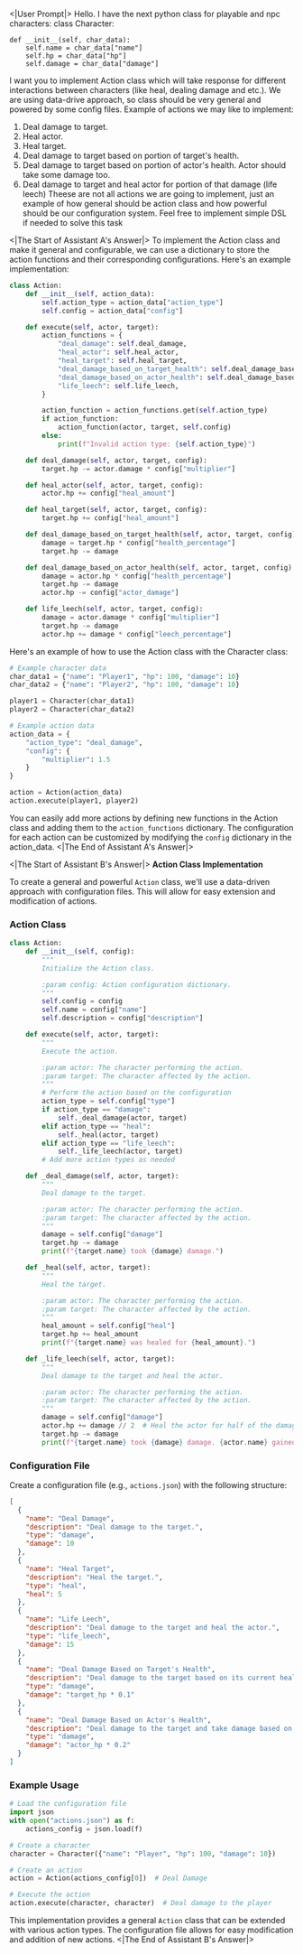 <|User Prompt|>
Hello. I have the next python class for playable and npc characters:
class Character:

    def __init__(self, char_data):
        self.name = char_data["name"]
        self.hp = char_data["hp"]
        self.damage = char_data["damage"]  

I want you to implement Action class which will take response for different interactions between characters (like heal, dealing damage and etc.). We are using data-drive approach, so class should be very general and powered by some config files.
Example of actions we may like to implement:
1. Deal damage to target.
2. Heal actor.
3. Heal target.
4. Deal damage to target based on portion of target's health.
5. Deal damage to target based on portion of actor's health. Actor should take some damage too.
6. Deal damage to target and heal actor for portion of that damage (life leech)
Theese are not all actions we are going to implement, just an example of how general should be action class and how powerful should be our configuration system.
Feel free to implement simple DSL if needed to solve this task 

<|The Start of Assistant A's Answer|>
To implement the Action class and make it general and configurable, we can use a dictionary to store the action functions and their corresponding configurations. Here's an example implementation:

```python
class Action:
    def __init__(self, action_data):
        self.action_type = action_data["action_type"]
        self.config = action_data["config"]

    def execute(self, actor, target):
        action_functions = {
            "deal_damage": self.deal_damage,
            "heal_actor": self.heal_actor,
            "heal_target": self.heal_target,
            "deal_damage_based_on_target_health": self.deal_damage_based_on_target_health,
            "deal_damage_based_on_actor_health": self.deal_damage_based_on_actor_health,
            "life_leech": self.life_leech,
        }

        action_function = action_functions.get(self.action_type)
        if action_function:
            action_function(actor, target, self.config)
        else:
            print(f"Invalid action type: {self.action_type}")

    def deal_damage(self, actor, target, config):
        target.hp -= actor.damage * config["multiplier"]

    def heal_actor(self, actor, target, config):
        actor.hp += config["heal_amount"]

    def heal_target(self, actor, target, config):
        target.hp += config["heal_amount"]

    def deal_damage_based_on_target_health(self, actor, target, config):
        damage = target.hp * config["health_percentage"]
        target.hp -= damage

    def deal_damage_based_on_actor_health(self, actor, target, config):
        damage = actor.hp * config["health_percentage"]
        target.hp -= damage
        actor.hp -= config["actor_damage"]

    def life_leech(self, actor, target, config):
        damage = actor.damage * config["multiplier"]
        target.hp -= damage
        actor.hp += damage * config["leech_percentage"]
```

Here's an example of how to use the Action class with the Character class:

```python
# Example character data
char_data1 = {"name": "Player1", "hp": 100, "damage": 10}
char_data2 = {"name": "Player2", "hp": 100, "damage": 10}

player1 = Character(char_data1)
player2 = Character(char_data2)

# Example action data
action_data = {
    "action_type": "deal_damage",
    "config": {
        "multiplier": 1.5
    }
}

action = Action(action_data)
action.execute(player1, player2)
```

You can easily add more actions by defining new functions in the Action class and adding them to the `action_functions` dictionary. The configuration for each action can be customized by modifying the `config` dictionary in the action_data.
<|The End of Assistant A's Answer|>

<|The Start of Assistant B's Answer|>
**Action Class Implementation**

To create a general and powerful `Action` class, we'll use a data-driven approach with configuration files. This will allow for easy extension and modification of actions.

### Action Class

```python
class Action:
    def __init__(self, config):
        """
        Initialize the Action class.

        :param config: Action configuration dictionary.
        """
        self.config = config
        self.name = config["name"]
        self.description = config["description"]

    def execute(self, actor, target):
        """
        Execute the action.

        :param actor: The character performing the action.
        :param target: The character affected by the action.
        """
        # Perform the action based on the configuration
        action_type = self.config["type"]
        if action_type == "damage":
            self._deal_damage(actor, target)
        elif action_type == "heal":
            self._heal(actor, target)
        elif action_type == "life_leech":
            self._life_leech(actor, target)
        # Add more action types as needed

    def _deal_damage(self, actor, target):
        """
        Deal damage to the target.

        :param actor: The character performing the action.
        :param target: The character affected by the action.
        """
        damage = self.config["damage"]
        target.hp -= damage
        print(f"{target.name} took {damage} damage.")

    def _heal(self, actor, target):
        """
        Heal the target.

        :param actor: The character performing the action.
        :param target: The character affected by the action.
        """
        heal_amount = self.config["heal"]
        target.hp += heal_amount
        print(f"{target.name} was healed for {heal_amount}.")

    def _life_leech(self, actor, target):
        """
        Deal damage to the target and heal the actor.

        :param actor: The character performing the action.
        :param target: The character affected by the action.
        """
        damage = self.config["damage"]
        actor.hp += damage // 2  # Heal the actor for half of the damage
        target.hp -= damage
        print(f"{target.name} took {damage} damage. {actor.name} gained {damage // 2} health.")
```

### Configuration File

Create a configuration file (e.g., `actions.json`) with the following structure:

```json
[
  {
    "name": "Deal Damage",
    "description": "Deal damage to the target.",
    "type": "damage",
    "damage": 10
  },
  {
    "name": "Heal Target",
    "description": "Heal the target.",
    "type": "heal",
    "heal": 5
  },
  {
    "name": "Life Leech",
    "description": "Deal damage to the target and heal the actor.",
    "type": "life_leech",
    "damage": 15
  },
  {
    "name": "Deal Damage Based on Target's Health",
    "description": "Deal damage to the target based on its current health.",
    "type": "damage",
    "damage": "target_hp * 0.1"
  },
  {
    "name": "Deal Damage Based on Actor's Health",
    "description": "Deal damage to the target and take damage based on the actor's current health.",
    "type": "damage",
    "damage": "actor_hp * 0.2"
  }
]
```

### Example Usage

```python
# Load the configuration file
import json
with open("actions.json") as f:
    actions_config = json.load(f)

# Create a character
character = Character({"name": "Player", "hp": 100, "damage": 10})

# Create an action
action = Action(actions_config[0])  # Deal Damage

# Execute the action
action.execute(character, character)  # Deal damage to the player
```

This implementation provides a general `Action` class that can be extended with various action types. The configuration file allows for easy modification and addition of new actions.
<|The End of Assistant B's Answer|>
